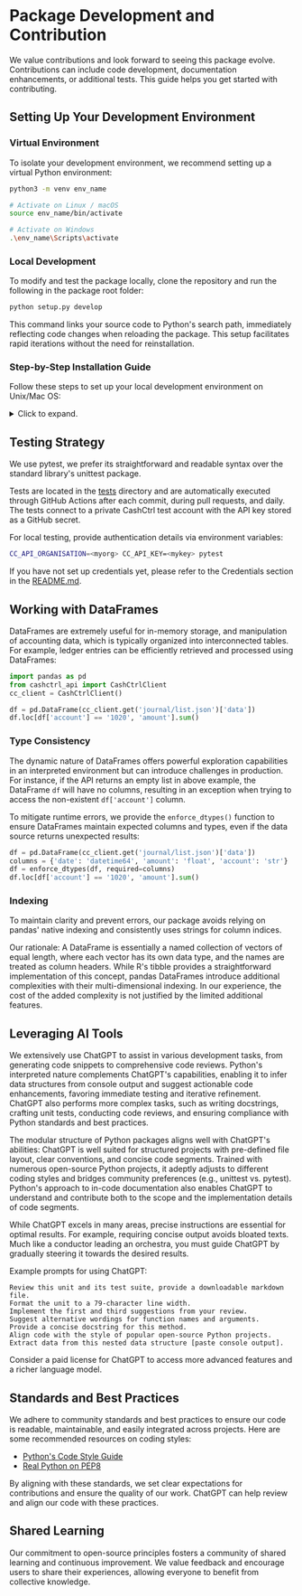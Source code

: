 # Package Development and Contribution

We value contributions and look forward to seeing this package evolve.
Contributions can include code development, documentation enhancements,
or additional tests. This guide helps you get started with contributing.

## Setting Up Your Development Environment

### Virtual Environment

To isolate your development environment, we recommend setting up a virtual
Python environment:

```bash
python3 -m venv env_name

# Activate on Linux / macOS
source env_name/bin/activate

# Activate on Windows
.\env_name\Scripts\activate
```

### Local Development

To modify and test the package locally, clone the repository and run
the following in the package root folder:
```bash
python setup.py develop
```

This command links your source code to Python's search path, immediately
reflecting code changes when reloading the package. This setup facilitates
rapid iterations without the need for reinstallation.


### Step-by-Step Installation Guide

Follow these steps to set up your local development environment on Unix/Mac OS:

<details><summary> Click to expand.</summary>

<br>

1. **Navigate to the local folder designated for package development.**
    For example:
    ```bash
    cd ~/macx/
    ```

2. **Clone the repository using SSH.**
    Ensure your SSH keys are set up on GitHub:
    ```bash
    git clone git@github.com:macxred/cashctrl_api.git
    ```

3. **Create a virtual development environment.**
    We suggest naming this environment 'dev' and placing it within your
    development directory:
    ```bash
    mkdir -p ~/macx/.virtualenvs/
    python3 -m venv ~/macx/.virtualenvs/dev
    ```

4. **Activate the virtual environment.**
    Repeat this command when returning to package development or starting
    a new terminal session:
    ```bash
    source ~/macx/.virtualenvs/dev/bin/activate
    ```

5. **Set up the package in development mode:**
    ```bash
    cd ~/macx/cashctrl_api/
    python setup.py develop
    ```

6. **Install the required packages specified in `setup.py`:**
    ```bash
    pip install requests pandas
    ```
    Alternatively, if you develop several packages simultaneously, you can set
    up required packages in development mode by repeating step 5 for the other
    packages.

</details>


## Testing Strategy

We use pytest, we prefer its straightforward and readable syntax over the
standard library's unittest package.

Tests are located in the [tests](tests) directory and are automatically
executed  through GitHub Actions after each commit, during pull requests,
and daily. The tests connect to a private CashCtrl test account with the API
key stored as a GitHub secret.

For local testing, provide authentication details via environment variables:
```bash
CC_API_ORGANISATION=<myorg> CC_API_KEY=<mykey> pytest
```

If you have not set up credentials yet, please refer to the Credentials section
in the [README.md](README.md#credentials).


## Working with DataFrames

DataFrames are extremely useful for in-memory storage, and manipulation of
accounting data, which is typically organized into interconnected tables.
For example, ledger entries can be efficiently retrieved and processed using
DataFrames:

```python
import pandas as pd
from cashctrl_api import CashCtrlClient
cc_client = CashCtrlClient()

df = pd.DataFrame(cc_client.get('journal/list.json')['data'])
df.loc[df['account'] == '1020', 'amount'].sum()
```

### Type Consistency

The dynamic nature of DataFrames offers powerful exploration capabilities in
an interpreted environment but can introduce challenges in production.
For instance, if the API returns an empty list in above example, the DataFrame
`df` will have no columns, resulting in an exception when trying to access
the non-existent `df['account']` column.

To mitigate runtime errors, we provide the `enforce_dtypes()`
function to ensure DataFrames maintain expected columns and types,
even if the data source returns unexpected results:

```python
df = pd.DataFrame(cc_client.get('journal/list.json')['data'])
columns = {'date': 'datetime64', 'amount': 'float', 'account': 'str'}
df = enforce_dtypes(df, required=columns)
df.loc[df['account'] == '1020', 'amount'].sum()
```

### Indexing

To maintain clarity and prevent errors, our package avoids relying on pandas'
native indexing and consistently uses strings for column indices.

Our rationale: A DataFrame is essentially a named collection of vectors of
equal length, where each vector has its own data type, and the names are
treated as column headers. While R's tibble provides a straightforward
implementation of this concept, pandas DataFrames introduce additional
complexities with their multi-dimensional indexing. In our experience,
the cost of the added complexity is not justified by the limited additional
features.


## Leveraging AI Tools

We extensively use ChatGPT to assist in various development tasks, from
generating code snippets to comprehensive code reviews. Python's interpreted
nature complements ChatGPT's capabilities, enabling it to infer data
structures from console output and suggest actionable code enhancements,
favoring immediate testing and iterative refinement. ChatGPT also
performs more complex tasks, such as writing docstrings, crafting unit tests,
conducting code reviews, and ensuring compliance with Python standards and
best practices.

The modular structure of Python packages aligns well with ChatGPT's abilities:
ChatGPT is well suited for structured projects with pre-defined file
layout, clear conventions, and concise code segments. Trained with numerous
open-source Python projects, it adeptly adjusts to different coding styles and
bridges community preferences (e.g., unittest vs. pytest). Python's approach to
in-code documentation also enables ChatGPT to understand and contribute both to
the scope and the implementation details of code segments.

While ChatGPT excels in many areas, precise instructions are essential for
optimal results. For example, requiring concise output avoids bloated texts. Much
like a conductor leading an orchestra, you must guide ChatGPT by gradually
steering it towards the desired results.

Example prompts for using ChatGPT:

```
Review this unit and its test suite, provide a downloadable markdown file.
Format the unit to a 79-character line width.
Implement the first and third suggestions from your review.
Suggest alternative wordings for function names and arguments.
Provide a concise docstring for this method.
Align code with the style of popular open-source Python projects.
Extract data from this nested data structure [paste console output].
```

Consider a paid license for ChatGPT to access more advanced features and a
richer language model.

## Standards and Best Practices

We adhere to community standards and best practices to ensure our code is
readable, maintainable, and easily integrated across projects.
Here are some recommended resources on coding styles:

- [Python's Code Style Guide](https://docs.python-guide.org/writing/style/)
- [Real Python on PEP8](https://realpython.com/python-pep8/)

By aligning with these standards, we set clear expectations for contributions
and ensure the quality of our work. ChatGPT can help review and align our code
with these practices.

## Shared Learning

Our commitment to open-source principles fosters a community of shared learning
and continuous improvement. We value feedback and encourage users to share their
experiences, allowing everyone to benefit from collective knowledge.
